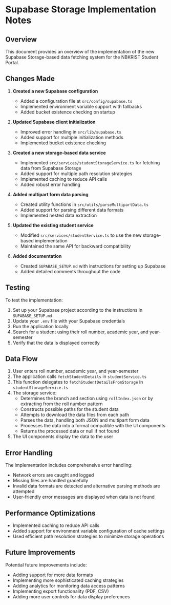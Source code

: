 # Supabase Storage Implementation Notes

## Overview

This document provides an overview of the implementation of the new Supabase Storage-based data fetching system for the NBKRIST Student Portal.

## Changes Made

1. **Created a new Supabase configuration**
   - Added a configuration file at `src/config/supabase.ts`
   - Implemented environment variable support with fallbacks
   - Added bucket existence checking on startup

2. **Updated Supabase client initialization**
   - Improved error handling in `src/lib/supabase.ts`
   - Added support for multiple initialization methods
   - Implemented bucket existence checking

3. **Created a new storage-based data service**
   - Implemented `src/services/studentStorageService.ts` for fetching data from Supabase Storage
   - Added support for multiple path resolution strategies
   - Implemented caching to reduce API calls
   - Added robust error handling

4. **Added multipart form data parsing**
   - Created utility functions in `src/utils/parseMultipartData.ts`
   - Added support for parsing different data formats
   - Implemented nested data extraction

5. **Updated the existing student service**
   - Modified `src/services/studentService.ts` to use the new storage-based implementation
   - Maintained the same API for backward compatibility

6. **Added documentation**
   - Created `SUPABASE_SETUP.md` with instructions for setting up Supabase
   - Added detailed comments throughout the code

## Testing

To test the implementation:

1. Set up your Supabase project according to the instructions in `SUPABASE_SETUP.md`
2. Update your `.env` file with your Supabase credentials
3. Run the application locally
4. Search for a student using their roll number, academic year, and year-semester
5. Verify that the data is displayed correctly

## Data Flow

1. User enters roll number, academic year, and year-semester
2. The application calls `fetchStudentDetails` in `studentService.ts`
3. This function delegates to `fetchStudentDetailsFromStorage` in `studentStorageService.ts`
4. The storage service:
   - Determines the branch and section using `rollIndex.json` or by extracting from the roll number pattern
   - Constructs possible paths for the student data
   - Attempts to download the data files from each path
   - Parses the data, handling both JSON and multipart form data
   - Processes the data into a format compatible with the UI components
   - Returns the processed data or null if not found
5. The UI components display the data to the user

## Error Handling

The implementation includes comprehensive error handling:

- Network errors are caught and logged
- Missing files are handled gracefully
- Invalid data formats are detected and alternative parsing methods are attempted
- User-friendly error messages are displayed when data is not found

## Performance Optimizations

- Implemented caching to reduce API calls
- Added support for environment variable configuration of cache settings
- Used efficient path resolution strategies to minimize storage operations

## Future Improvements

Potential future improvements include:

- Adding support for more data formats
- Implementing more sophisticated caching strategies
- Adding analytics for monitoring data access patterns
- Implementing export functionality (PDF, CSV)
- Adding more user controls for data display preferences
